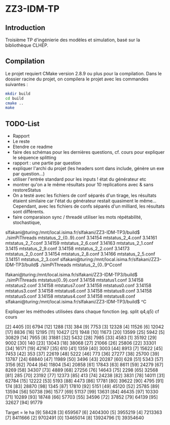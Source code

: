 # ZZ3-IDM-TP

## Introduction
Troisième TP d'ingénierie des modèles et simulation, basé sur la bibliothèque CLHEP.


## Compilation
Le projet requiert CMake version 2.8.9 ou plus pour la compilation.
Dans le dossier racine du projet, on compilera le projet avec les commandes suivantes :
```bash
mkdir build
cd build
cmake ..
make
```

## TODO-List
* Rapport
* Le reste
* Etendre ce readme
* faire des schémas pour les dernières questions, cf. cours pour expliquer le séquence splitting
* rapport : une partie par question
* expliquer l'archi du projet (les headers sont dans include, génère un exe par question...)
* utiliser l'entrée standard pour les inputs ! état du générateur etc
* montrer qu'on a le même résultats pour 10 replications avec & sans restoreStatus
* On a testé avec les fichiers de conf séparés d'un tirage, les résultats étaient similaire car l'état du générateur restait quasiment le même... 
Cependant, avec les fichiers de confs séparés d'un milliard, les résultats sont différents.
* faire comparaison sync / threadé
utiliser les mots répétabilité, stochastique, 

slfakani@turing:/mnt/local.isima.fr/slfakani/ZZ3-IDM-TP3/build$ ./simPiThreads mtstatus_2_{0..9}.conf 3.14154 mtstatus_2_4.conf
3.14161 mtstatus_2_7.conf
3.14159 mtstatus_2_6.conf
3.14163 mtstatus_2_1.conf
3.1415 mtstatus_2_9.conf
3.14158 mtstatus_2_2.conf
3.14173 mtstatus_2_0.conf
3.14154 mtstatus_2_8.conf
3.14166 mtstatus_2_5.conf
3.14151 mtstatus_2_3.conf
slfakani@turing:/mnt/local.isima.fr/slfakani/ZZ3-IDM-TP3/build$ ./simPiThreads mtstatus_2_{0..9^Cconf 

lfakani@turing:/mnt/local.isima.fr/slfakani/ZZ3-IDM-TP3/build$ ./simPiThreads mtstatus{0..9}.conf 
3.14158 mtstatus1.conf
3.14158 mtstatus2.conf
3.14158 mtstatus7.conf
3.14158 mtstatus0.conf
3.14158 mtstatus3.conf
3.14158 mtstatus6.conf
3.14158 mtstatus9.conf
3.14158 mtstatus5.conf
3.14158 mtstatus4.conf
3.14158 mtstatus8.conf
slfakani@turing:/mnt/local.isima.fr/slfakani/ZZ3-IDM-TP3/build$ ^C

Expliquer les méthodes utilisées dans chaque fonction (eg. split q4,q5)
cf cours


[2] 4405
[0] 6794
[12] 1288
[13] 384
[9] 7753
[3] 12328
[4] 11526
[6] 12042
[17] 8836
[16] 12195
[11] 10427
[21] 1948
[10] 11673
[20] 13599
[25] 5942
[5] 30829
[14] 7955
[8] 31881
[32] 5432
[28] 7985
[33] 4583
[1] 35192
[29] 9002
[30] 140
[23] 13043
[18] 38068
[27] 21066
[26] 25806
[22] 33301
[34] 16171
[19] 42167
[35] 610
[41] 1359
[40] 3003
[44] 8913
[7] 15622
[45] 7453
[42] 353
[37] 22619
[48] 5222
[46] 773
[36] 27277
[38] 25700
[39] 13787
[24] 68840
[47] 11989
[50] 3496
[43] 20287
[60] 628
[51] 5343
[57] 3156
[62] 7044
[64] 11804
[54] 20858
[61] 17843
[63] 8611
[59] 24279
[67] 8269
[58] 34307
[73] 4889
[68] 27256
[76] 14643
[75] 2298
[65] 32568
[81] 285
[70] 23192
[77] 12373
[85] 413
[74] 24238
[82] 3831
[78] 14011
[31] 62784
[15] 12222
[53] 5193
[88] 4473
[86] 17781
[80] 39622
[90] 4795
[91] 174
[83] 28870
[98] 1345
[87] 17810
[92] 5151
[49] 45120
[52] 25785
[89] 13594
[56] 50738
[96] 1577
[69] 51137
[99] 13631
[84] 46435
[97] 10330
[71] 10289
[93] 18748
[66] 57703
[55] 34596
[72] 37852
[79] 64139
[95] 32627
[94] 91779


Target = le ha
[9] 58428
[3] 659567
[6] 2404300
[5] 3955219
[4] 7213363
[7] 8411666
[2] 9702491
[0] 13465014
[8] 13924796
[1] 39354640